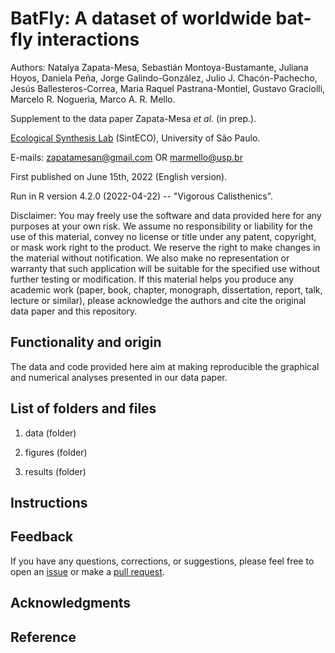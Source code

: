 # BatFly: A dataset of worldwide bat-fly interactions

Authors: Natalya Zapata-Mesa, Sebastián Montoya-Bustamante, Juliana Hoyos, Daniela Peña, Jorge Galindo-González, Julio J. Chacón-Pachecho, Jesús Ballesteros-Correa, Maria Raquel Pastrana-Montiel, Gustavo Graciolli, Marcelo R. Nogueria, Marco A. R. Mello.

Supplement to the data paper Zapata-Mesa *et al*. (in prep.).

[Ecological Synthesis Lab](https://marcomellolab.wordpress.com) (SintECO), University of São Paulo.

E-mails: zapatamesan@gmail.com OR marmello@usp.br

First published on June 15th, 2022 (English version).

Run in R version 4.2.0 (2022-04-22) -- "Vigorous Calisthenics".

Disclaimer: You may freely use the software and data provided here for any purposes at your own risk. We assume no responsibility or liability for the use of this material, convey no license or title under any patent, copyright, or mask work right to the product. We reserve the right to make changes in the material without notification. We also make no representation or warranty that such application will be suitable for the specified use without further testing or modification. If this material helps you produce any academic work (paper, book, chapter, monograph, dissertation, report, talk, lecture or similar), please acknowledge the authors and cite the original data paper and this repository.

## Functionality and origin

The data and code provided here aim at making reproducible the graphical and numerical analyses presented in our data paper.

## List of folders and files

1.  data (folder)


2.  figures (folder)


3.  results (folder)


## Instructions


## Feedback

If you have any questions, corrections, or suggestions, please feel free to open an [issue](https://github.com/NatalyaZapata/BatFly-A-dataset-of-worldwide-bat-fly-interactions/issues) or make a [pull request](https://github.com/NatalyaZapata/BatFly-A-dataset-of-worldwide-bat-fly-interactions/pulls).

## Acknowledgments


## Reference


